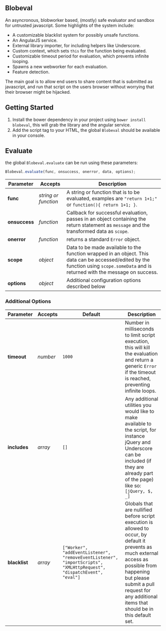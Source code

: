 ## Blobeval

An asyncronous, blobworker based, (mostly) safe evaluator and sandbox for untrusted javascript. Some highlights of the system include:

* A customizable blacklist system for possibly unsafe functions.
* An AngularJS service.
* External library importer, for including helpers like Underscore.
* Custom context, which sets `this` for the function being evaluated.
* Customizable timeout period for evaluation, which prevents infinite looping.
* Spawns a new webworker for each evaluation.
* Feature detection.

The main goal is to allow end users to share content that is submitted as javascript, and run that script on the users browser without worrying that their browser might be hijacked.

## Getting Started

1. Install the bower dependency in your project using `bower install blobeval`, this will grab the library and the angular service.
2. Add the script tag to your HTML, the global `Blobeval` should be available in your console.

## Evaluate

the global `Blobeval.evaluate` can be run using these parameters:

```js
Blobeval.evaluate(func, onsuccess, onerror, data, options);
```

| Parameter | Accepts            | Description                                                                                                                                                                 |
|-----------|--------------------|-----------------------------------------------------------------------------------------------------------------------------------------------------------------------------|
| **func**      | *string or function* | A string or function that is to be evaluated, examples are `"return 1+1;"` or `function(){ return 1+1; }`.                                                                  |
| **onsuccess** | *function*           | Callback for successful evaluation, passes in an object containing the return statement as `message` and the transformed data as `scope`.                                   |
| **onerror**   | *function*           | returns a standard `Error` object.                                                                                                                                          |
| **scope**     | *object*             | Data to be made available to the function wrapped in an object. This data can be accessed/edited by the function using `scope.someData` and is returned with the message on success. |
| **options**   | *object*             | Additional configuration options described below                                                                                                                            |

### Additional Options

| Parameter     | Accepts  | Default                                                                                                             | Description                                                                                                                                                                                                                                     |
|---------------|----------|---------------------------------------------------------------------------------------------------------------------|-------------------------------------------------------------------------------------------------------------------------------------------------------------------------------------------------------------------------------------------------|
| **timeout**   | *number* | `1000`                                                                                                              | Number in milliseconds to limit script execution, this will kill the evaluation and return a generic `Error` if the timeout is reached, preventing infinite loops.                                                                              |
| **includes**  | *array*  | `[]`                                                                                                                | Any additional utilities you would like to make available to the script, for instance jQuery and Underscore can be included (if they are already part of the page) like so: `[jQuery, $, _]`                                                    |
| **blacklist** | *array*  | `["Worker", "addEventListener", "removeEventListener", "importScripts", "XMLHttpRequest", "dispatchEvent", "eval"]` | Globals that are nullified before script execution is allowed to occur, by default it prevents as much external access as possible from happening but please submit a pull request for any additional items that should be in this default set. |
